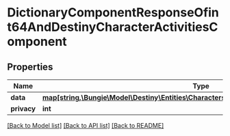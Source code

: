 # DictionaryComponentResponseOfint64AndDestinyCharacterActivitiesComponent

## Properties
Name | Type | Description | Notes
------------ | ------------- | ------------- | -------------
**data** | [**map[string,\Bungie\Model\Destiny\Entities\Characters\DestinyCharacterActivitiesComponent]**](DestinyCharacterActivitiesComponent.md) |  | [optional] 
**privacy** | **int** |  | [optional] 

[[Back to Model list]](../README.md#documentation-for-models) [[Back to API list]](../README.md#documentation-for-api-endpoints) [[Back to README]](../README.md)


